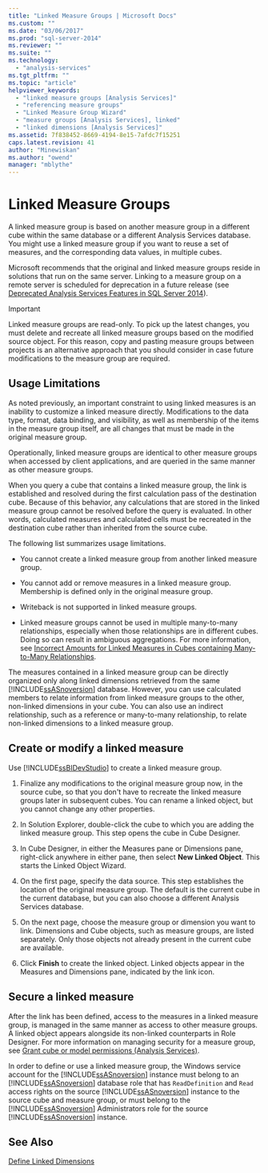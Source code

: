 ```yaml
---
title: "Linked Measure Groups | Microsoft Docs"
ms.custom: ""
ms.date: "03/06/2017"
ms.prod: "sql-server-2014"
ms.reviewer: ""
ms.suite: ""
ms.technology: 
  - "analysis-services"
ms.tgt_pltfrm: ""
ms.topic: "article"
helpviewer_keywords: 
  - "linked measure groups [Analysis Services]"
  - "referencing measure groups"
  - "Linked Measure Group Wizard"
  - "measure groups [Analysis Services], linked"
  - "linked dimensions [Analysis Services]"
ms.assetid: 7f838452-8669-4194-8e15-7afdc7f15251
caps.latest.revision: 41
author: "Minewiskan"
ms.author: "owend"
manager: "mblythe"
---
```

# Linked Measure Groups
  A linked measure group is based on another measure group in a different cube within the same database or a different Analysis Services database. You might use a linked measure group if you want to reuse a set of measures, and the corresponding data values, in multiple cubes.  
  
 Microsoft recommends that the original and linked measure groups reside in solutions that run on the same server. Linking to a measure group on a remote server is scheduled for deprecation in a future release (see [Deprecated Analysis Services Features in SQL Server 2014](deprecated-analysis-services-features-in-sql-server-2014.md)).  
  
> [!IMPORTANT]  
>  Linked measure groups are read-only. To pick up the latest changes, you must delete and recreate all linked measure groups based on the modified source object. For this reason, copy and pasting measure groups between projects is an alternative approach that you should consider in case future modifications to the measure group are required.  
  
## Usage Limitations  
 As noted previously, an important constraint to using linked measures is an inability to customize a linked measure directly. Modifications to the data type, format, data binding, and visibility, as well as membership of the items in the measure group itself, are all changes that must be made in the original measure group.  
  
 Operationally, linked measure groups are identical to other measure groups when accessed by client applications, and are queried in the same manner as other measure groups.  
  
 When you query a cube that contains a linked measure group, the link is established and resolved during the first calculation pass of the destination cube. Because of this behavior, any calculations that are stored in the linked measure group cannot be resolved before the query is evaluated. In other words, calculated measures and calculated cells must be recreated in the destination cube rather than inherited from the source cube.  
  
 The following list summarizes usage limitations.  
  
-   You cannot create a linked measure group from another linked measure group.  
  
-   You cannot add or remove measures in a linked measure group. Membership is defined only in the original measure group.  
  
-   Writeback is not supported in linked measure groups.  
  
-   Linked measure groups cannot be used in multiple many-to-many relationships, especially when those relationships are in different cubes. Doing so can result in ambiguous aggregations. For more information, see [Incorrect Amounts for Linked Measures in Cubes containing Many-to-Many Relationships](http://social.technet.microsoft.com/wiki/contents/articles/22911.incorrect-amounts-for-linked-measures-in-cubes-containing-many-to-many-relationships-ssas-troubleshooting.aspx).  
  
 The measures contained in a linked measure group can be directly organized only along linked dimensions retrieved from the same [!INCLUDE[ssASnoversion](../includes/ssasnoversion-md.md)] database. However, you can use calculated members to relate information from linked measure groups to the other, non-linked dimensions in your cube. You can also use an indirect relationship, such as a reference or many-to-many relationship, to relate non-linked dimensions to a linked measure group.  
  
## Create or modify a linked measure  
 Use [!INCLUDE[ssBIDevStudio](../includes/ssbidevstudio-md.md)] to create a linked measure group.  
  
1.  Finalize any modifications to the original measure group now, in the source cube, so that you don't have to recreate the linked measure groups later in subsequent cubes. You can rename a linked object, but you cannot change any other properties.  
  
2.  In Solution Explorer, double-click the cube to which you are adding the linked measure group. This step opens the cube in Cube Designer.  
  
3.  In Cube Designer, in either the Measures pane or Dimensions pane, right-click anywhere in either pane, then select **New Linked Object**. This starts the Linked Object Wizard.  
  
4.  On the first page, specify the data source. This step establishes the location of the original measure group. The default is the current cube in the current database, but you can also choose a different Analysis Services database.  
  
5.  On the next page, choose the measure group or dimension you want to link. Dimensions and Cube objects, such as measure groups, are listed separately. Only those objects not already present in the current cube are available.  
  
6.  Click **Finish** to create the linked object. Linked objects appear in the Measures and Dimensions pane, indicated by the link icon.  
  
## Secure a linked measure  
 After the link has been defined, access to the measures in a linked measure group, is managed in the same manner as access to other measure groups. A linked object appears alongside its non-linked counterparts in Role Designer. For more information on managing security for a measure group, see [Grant cube or model permissions &#40;Analysis Services&#41;](grant-cube-or-model-permissions-analysis-services.md).  
  
 In order to define or use a linked measure group, the Windows service account for the [!INCLUDE[ssASnoversion](../includes/ssasnoversion-md.md)] instance must belong to an [!INCLUDE[ssASnoversion](../includes/ssasnoversion-md.md)] database role that has `ReadDefinition` and `Read` access rights on the source [!INCLUDE[ssASnoversion](../includes/ssasnoversion-md.md)] instance to the source cube and measure group, or must belong to the [!INCLUDE[ssASnoversion](../includes/ssasnoversion-md.md)] Administrators role for the source [!INCLUDE[ssASnoversion](../includes/ssasnoversion-md.md)] instance.  
  
## See Also  
 [Define Linked Dimensions](define-linked-dimensions.md)  
  
  